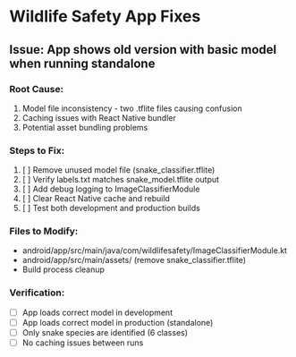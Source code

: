 # Wildlife Safety App Fixes

## Issue: App shows old version with basic model when running standalone

### Root Cause:
1. Model file inconsistency - two .tflite files causing confusion
2. Caching issues with React Native bundler
3. Potential asset bundling problems

### Steps to Fix:

1. [ ] Remove unused model file (snake_classifier.tflite)
2. [ ] Verify labels.txt matches snake_model.tflite output
3. [ ] Add debug logging to ImageClassifierModule
4. [ ] Clear React Native cache and rebuild
5. [ ] Test both development and production builds

### Files to Modify:
- android/app/src/main/java/com/wildlifesafety/ImageClassifierModule.kt
- android/app/src/main/assets/ (remove snake_classifier.tflite)
- Build process cleanup

### Verification:
- [ ] App loads correct model in development
- [ ] App loads correct model in production (standalone)
- [ ] Only snake species are identified (6 classes)
- [ ] No caching issues between runs
